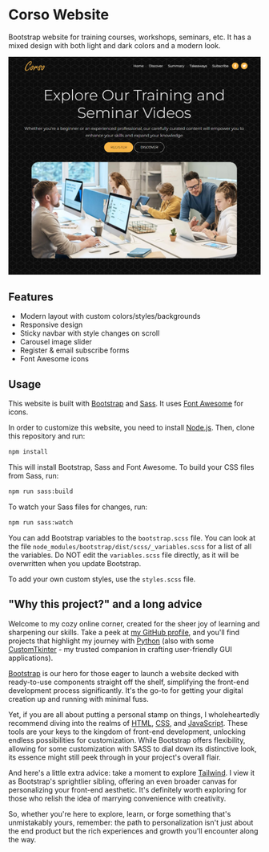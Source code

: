 # Corso Website

Bootstrap website for training courses, workshops, seminars, etc. It has a mixed design with both light and dark colors and a modern look.

<img src="./images/screen.png" />

## Features

- Modern layout with custom colors/styles/backgrounds
- Responsive design
- Sticky navbar with style changes on scroll
- Carousel image slider
- Register & email subscribe forms
- Font Awesome icons

## Usage

This website is built with [Bootstrap](https://getbootstrap.com/) and [Sass](https://sass-lang.com/). It uses [Font Awesome](https://fontawesome.com/) for icons.

In order to customize this website, you need to install [Node.js](https://nodejs.org/en/). Then, clone this repository and run:

```bash
npm install
```

This will install Bootstrap, Sass and Font Awesome. To build your CSS files from Sass, run:

```bash
npm run sass:build
```

To watch your Sass files for changes, run:

```bash
npm run sass:watch
```

You can add Bootstrap variables to the `bootstrap.scss` file. You can look at the file `node_modules/bootstrap/dist/scss/_variables.scss` for a list of all the variables. Do NOT edit the `variables.scss` file directly, as it will be overwritten when you update Bootstrap.

To add your own custom styles, use the `styles.scss` file.

## "Why this project?" and a long advice

Welcome to my cozy online corner, created for the sheer joy of learning and sharpening our skills. Take a peek at [my GitHub profile](https://github.com/edg96), and you'll find projects that highlight my journey with [Python](https://www.python.org/) (also with some [CustomTkinter](https://github.com/TomSchimansky/CustomTkinter) - my trusted companion in crafting user-friendly GUI applications).

[Bootstrap](https://getbootstrap.com/) is our hero for those eager to launch a website decked with ready-to-use components straight off the shelf, simplifying the front-end development process significantly. It's the go-to for getting your digital creation up and running with minimal fuss.

Yet, if you are all about putting a personal stamp on things, I wholeheartedly recommend diving into the realms of [HTML](https://www.w3schools.com/html/), [CSS](https://www.w3schools.com/css/), and [JavaScript](https://www.w3schools.com/js/). These tools are your keys to the kingdom of front-end development, unlocking endless possibilities for customization. While Bootstrap offers flexibility, allowing for some customization with SASS to dial down its distinctive look, its essence might still peek through in your project's overall flair.

And here's a little extra advice: take a moment to explore [Tailwind](https://tailwindcss.com/). I view it as Bootstrap's sprightlier sibling, offering an even broader canvas for personalizing your front-end aesthetic. It's definitely worth exploring for those who relish the idea of marrying convenience with creativity.

So, whether you're here to explore, learn, or forge something that's unmistakably yours, remember: the path to personalization isn't just about the end product but the rich experiences and growth you'll encounter along the way.
